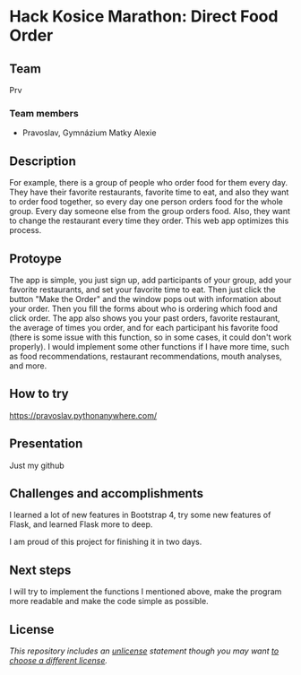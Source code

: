 # Hack Kosice Marathon: Direct Food Order

## Team

Prv

### Team members

- Pravoslav, Gymnázium Matky Alexie

## Description

For example, there is a group of people who order food for them every day. They have their favorite restaurants, favorite time to eat, and also they want to order food together, so every day one person orders food for the whole group. Every day someone else from the group orders food. Also, they want to change the restaurant every time they order. This web app optimizes this process.   

## Protoype
The app is simple, you just sign up, add participants of your group, add your favorite restaurants, and set your favorite time to eat. Then just click the button "Make the Order" and the window pops out with information about your order. Then you fill the forms about who is ordering which food and click order. The app also shows you your past orders, favorite restaurant, the average of times you order, and for each participant his favorite food (there is some issue with this function, so in some cases, it could don't work properly). I would implement some other functions if I have more time, such as food recommendations, restaurant recommendations, mouth analyses, and more.  

## How to try

https://pravoslav.pythonanywhere.com/

## Presentation

Just my github

## Challenges and accomplishments

I learned a lot of new features in Bootstrap 4, try some new features of Flask, and learned Flask more to deep.

I am proud of this project for finishing it in two days.

## Next steps

I will try to implement the functions I mentioned above, make the program more readable and make the code simple as possible.

## License

*This repository includes an [unlicense](http://unlicense.org/) statement though you may want [to choose a different license](https://choosealicense.com/).*
